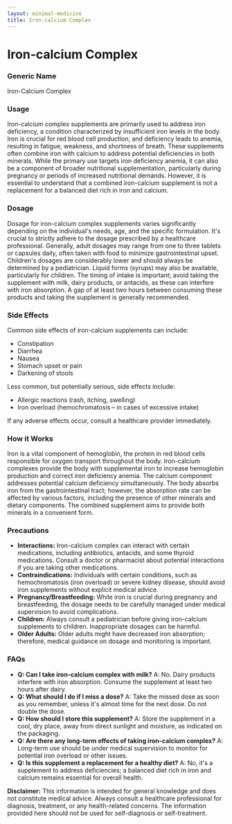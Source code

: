 ```yaml
---
layout: minimal-medicine
title: Iron-calcium Complex
---
```


# Iron-calcium Complex
### Generic Name
Iron-Calcium Complex

### Usage
Iron-calcium complex supplements are primarily used to address iron deficiency, a condition characterized by insufficient iron levels in the body.  Iron is crucial for red blood cell production, and deficiency leads to anemia, resulting in fatigue, weakness, and shortness of breath.  These supplements often combine iron with calcium to address potential deficiencies in both minerals.  While the primary use targets iron deficiency anemia, it can also be a component of broader nutritional supplementation, particularly during pregnancy or periods of increased nutritional demands.  However, it is essential to understand that a combined iron-calcium supplement is not a replacement for a balanced diet rich in iron and calcium.

### Dosage
Dosage for iron-calcium complex supplements varies significantly depending on the individual's needs, age, and the specific formulation.  It's crucial to strictly adhere to the dosage prescribed by a healthcare professional.  Generally, adult dosages may range from one to three tablets or capsules daily, often taken with food to minimize gastrointestinal upset.  Children's dosages are considerably lower and should always be determined by a pediatrician.  Liquid forms (syrups) may also be available, particularly for children.  The timing of intake is important; avoid taking the supplement with milk, dairy products, or antacids, as these can interfere with iron absorption.  A gap of at least two hours between consuming these products and taking the supplement is generally recommended.


### Side Effects
Common side effects of iron-calcium supplements can include:

*   Constipation
*   Diarrhea
*   Nausea
*   Stomach upset or pain
*   Darkening of stools


Less common, but potentially serious, side effects include:

*   Allergic reactions (rash, itching, swelling)
*   Iron overload (hemochromatosis – in cases of excessive intake)


If any adverse effects occur, consult a healthcare provider immediately.

### How it Works
Iron is a vital component of hemoglobin, the protein in red blood cells responsible for oxygen transport throughout the body.  Iron-calcium complexes provide the body with supplemental iron to increase hemoglobin production and correct iron deficiency anemia. The calcium component addresses potential calcium deficiency simultaneously.  The body absorbs iron from the gastrointestinal tract; however, the absorption rate can be affected by various factors, including the presence of other minerals and dietary components.   The combined supplement aims to provide both minerals in a convenient form.

### Precautions
*   **Interactions:** Iron-calcium complex can interact with certain medications, including antibiotics, antacids, and some thyroid medications.  Consult a doctor or pharmacist about potential interactions if you are taking other medications.
*   **Contraindications:** Individuals with certain conditions, such as hemochromatosis (iron overload) or severe kidney disease, should avoid iron supplements without explicit medical advice.
*   **Pregnancy/Breastfeeding:** While iron is crucial during pregnancy and breastfeeding, the dosage needs to be carefully managed under medical supervision to avoid complications.
*   **Children:** Always consult a pediatrician before giving iron-calcium supplements to children.  Inappropriate dosages can be harmful.
*   **Older Adults:**  Older adults might have decreased iron absorption; therefore, medical guidance on dosage and monitoring is important.


### FAQs
*   **Q: Can I take iron-calcium complex with milk?**  A: No.  Dairy products interfere with iron absorption.  Consume the supplement at least two hours after dairy.
*   **Q:  What should I do if I miss a dose?** A: Take the missed dose as soon as you remember, unless it's almost time for the next dose.  Do not double the dose.
*   **Q: How should I store this supplement?** A: Store the supplement in a cool, dry place, away from direct sunlight and moisture, as indicated on the packaging.
*   **Q:  Are there any long-term effects of taking iron-calcium complex?** A: Long-term use should be under medical supervision to monitor for potential iron overload or other issues.
*   **Q:  Is this supplement a replacement for a healthy diet?** A: No, it's a supplement to address deficiencies; a balanced diet rich in iron and calcium remains essential for overall health.


**Disclaimer:** This information is intended for general knowledge and does not constitute medical advice. Always consult a healthcare professional for diagnosis, treatment, or any health-related concerns.  The information provided here should not be used for self-diagnosis or self-treatment.
